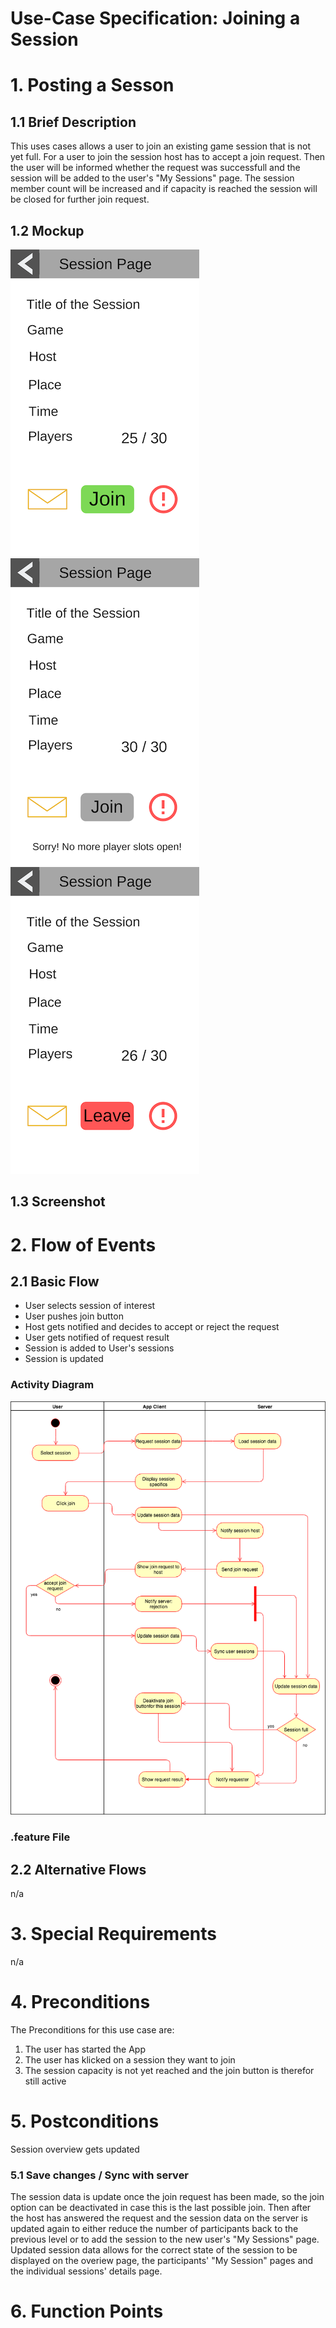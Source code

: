 # Use-Case Specification: Joining a Session

# 1. Posting a Sesson

## 1.1 Brief Description
This uses cases allows a user to join an existing game session that is not yet full. For a user to join the session host has to accept a join request. Then the user will be informed whether the request was successfull and the session will be added to the user's "My Sessions" page. The session member count will be increased and if capacity is reached the session will be closed for further join request.


## 1.2 Mockup
![Mockup Post a Session](../mockups/Join_Session_prejoin.png)
![Mockup Post a Session](../mockups/Join_session_full.png)
![Mockup Post a Session](../mockups/Join_Session_afterjoin.png)


## 1.3 Screenshot

# 2. Flow of Events

## 2.1 Basic Flow
- User selects session of interest
- User pushes join button
- Host gets notified and decides to accept or reject the request
- User gets notified of request result
- Session is added to User's sessions
- Session is updated

### Activity Diagram
![Activity Diagram](../activity_diagrams/UCD2_Join_Session.png)

### .feature File



## 2.2 Alternative Flows
n/a

# 3. Special Requirements
n/a

# 4. Preconditions
The Preconditions for this use case are:
1. The user has started the App
2. The user has klicked on a session they want to join
3. The session capacity is not yet reached and the join button is therefor still active

# 5. Postconditions
Session overview gets updated

### 5.1 Save changes / Sync with server
The session data is update once the join request has been made, so the join option can be deactivated in case this is the last possible join.
Then after the host has answered the request and the session data on the server is updated again to either reduce the number of participants back to the previous level or to add the session to the new user's "My Sessions" page.
Updated session data allows for the correct state of the session to be displayed on the overiew page, the participants' "My Session" pages and the individual sessions' details page.


# 6. Function Points
